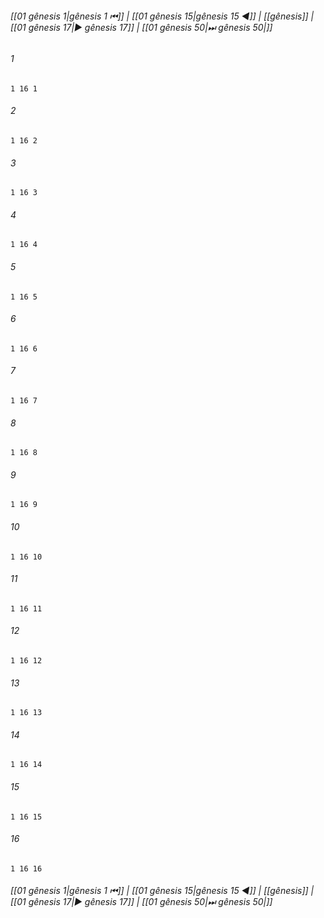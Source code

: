 
###### [[01 gênesis 1|gênesis 1 ⏮]] | [[01 gênesis 15|gênesis 15 ◀]] | [[gênesis]] | [[01 gênesis 17|▶ gênesis 17]] | [[01 gênesis 50|⏭ gênesis 50|]]

###### 1
``` verse
1 16 1 
```
###### 2
``` verse
1 16 2 
```
###### 3
``` verse
1 16 3 
```
###### 4
``` verse
1 16 4 
```
###### 5
``` verse
1 16 5 
```
###### 6
``` verse
1 16 6 
```
###### 7
``` verse
1 16 7 
```
###### 8
``` verse
1 16 8 
```
###### 9
``` verse
1 16 9 
```
###### 10
``` verse
1 16 10 
```
###### 11
``` verse
1 16 11 
```
###### 12
``` verse
1 16 12 
```
###### 13
``` verse
1 16 13 
```
###### 14
``` verse
1 16 14 
```
###### 15
``` verse
1 16 15 
```
###### 16
``` verse
1 16 16 
```

###### [[01 gênesis 1|gênesis 1 ⏮]] | [[01 gênesis 15|gênesis 15 ◀]] | [[gênesis]] | [[01 gênesis 17|▶ gênesis 17]] | [[01 gênesis 50|⏭ gênesis 50|]]

